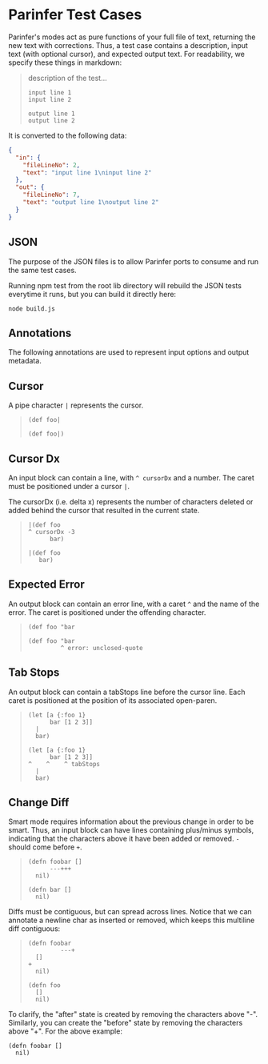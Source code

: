 # Parinfer Test Cases

Parinfer's modes act as pure functions of your full file of text, returning the
new text with corrections.  Thus, a test case contains a description, input
text (with optional cursor), and expected output text. For readability, we
specify these things in markdown:

> description of the test...
>
> ```in
> input line 1
> input line 2
> ```
>
> ```out
> output line 1
> output line 2
> ```

It is converted to the following data:

```json
{
  "in": {
    "fileLineNo": 2,
    "text": "input line 1\ninput line 2"
  },
  "out": {
    "fileLineNo": 7,
    "text": "output line 1\noutput line 2"
  }
}
```

## JSON

The purpose of the JSON files is to allow Parinfer ports to consume and run the
same test cases.

Running npm test from the root lib directory will rebuild the JSON tests
everytime it runs, but you can build it directly here:

```
node build.js
```

## Annotations

The following annotations are used to represent input options and output
metadata.

## Cursor

A pipe character `|` represents the cursor.

> ```in
> (def foo|
> ```
>
> ```out
> (def foo|)
> ```

## Cursor Dx

An input block can contain a line, with `^ cursorDx` and a number.  The caret
must be positioned under a cursor `|`.

The cursorDx (i.e. delta x) represents the number of characters deleted or added
behind the cursor that resulted in the current state.

> ```in
> |(def foo
> ^ cursorDx -3
>       bar)
> ```
>
> ```out
> |(def foo
>    bar)
> ```

## Expected Error

An output block can contain an error line, with a caret `^` and the name
of the error.  The caret is positioned under the offending character.

> ```in
> (def foo "bar
> ```
>
> ```out
> (def foo "bar
>          ^ error: unclosed-quote
> ```

## Tab Stops

An output block can contain a tabStops line before the cursor line. Each caret
is positioned at the position of its associated open-paren.

> ```in
> (let [a {:foo 1}
>       bar [1 2 3]]
>   |
>   bar)
> ```
>
> ```out
> (let [a {:foo 1}
>       bar [1 2 3]]
> ^    ^    ^ tabStops
>   |
>   bar)
> ```

## Change Diff

Smart mode requires information about the previous change in order to be smart.
Thus, an input block can have lines containing plus/minus symbols, indicating
that the characters above it have been added or removed.  `-` should come before `+`.

> ```in
> (defn foobar []
>       ---+++
>   nil)
> ```
>
> ```out
> (defn bar []
>   nil)
> ```

Diffs must be contiguous, but can spread across lines.  Notice that we can
annotate a newline char as inserted or removed, which keeps this multiline
diff contiguous:

> ```in
> (defn foobar
>          ---+
>   []
> +
>   nil)
> ```
>
> ```out
> (defn foo
>   []
>   nil)
> ```

To clarify, the "after" state is created by removing the characters above "-".
Similarly, you can create the "before" state by removing the characters above "+".
For the above example:

```
(defn foobar []
  nil)
```
